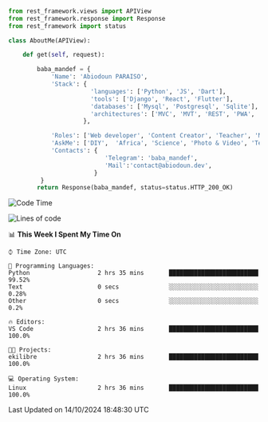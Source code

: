 ###
```python
from rest_framework.views import APIView
from rest_framework.response import Response
from rest_framework import status

class AboutMe(APIView):

    def get(self, request):

        baba_mandef = {
            'Name': 'Abiodoun PARAISO',
            'Stack': {
                       'languages': ['Python', 'JS', 'Dart'],
                       'tools': ['Django', 'React', 'Flutter'],
                       'databases': ['Mysql', 'Postgresql', 'Sqlite'],
                       'architectures': ['MVC', 'MVT', 'REST', 'PWA', 'SPA', 'MicroServices']
                     },

            'Roles': ['Web developer', 'Content Creator', 'Teacher', 'Mentor'],
            'AskMe': ['DIY',  'Africa', 'Science', 'Photo & Video', 'Tech'],
            'Contacts': {
                           'Telegram': 'baba_mandef',
                           'Mail':'contact@abiodoun.dev',
                        }
         }
        return Response(baba_mandef, status=status.HTTP_200_OK)

```                    

<!--START_SECTION:waka-->
![Code Time](http://img.shields.io/badge/Code%20Time-1%2C153%20hrs%2021%20mins-blue)

![Lines of code](https://img.shields.io/badge/From%20Hello%20World%20I%27ve%20Written-420%20Thousand%20lines%20of%20code-blue)

📊 **This Week I Spent My Time On** 

```text
⌚︎ Time Zone: UTC

💬 Programming Languages: 
Python                   2 hrs 35 mins       █████████████████████████   99.52% 
Text                     0 secs              ░░░░░░░░░░░░░░░░░░░░░░░░░   0.28% 
Other                    0 secs              ░░░░░░░░░░░░░░░░░░░░░░░░░   0.2%

🔥 Editors: 
VS Code                  2 hrs 36 mins       █████████████████████████   100.0%

🐱‍💻 Projects: 
ekilibre                 2 hrs 36 mins       █████████████████████████   100.0%

💻 Operating System: 
Linux                    2 hrs 36 mins       █████████████████████████   100.0%

```


 Last Updated on 14/10/2024 18:48:30 UTC
<!--END_SECTION:waka-->
